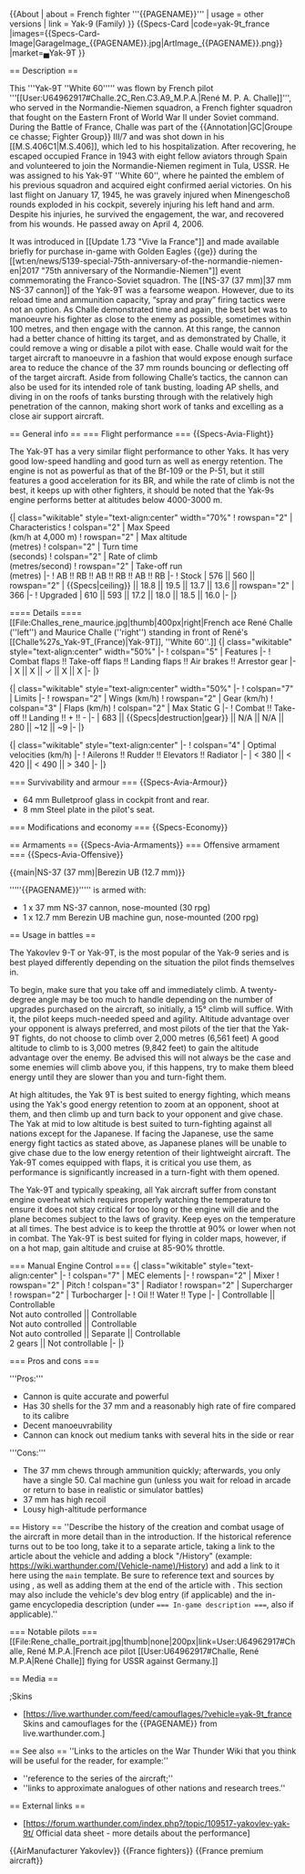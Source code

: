 {{About
| about = French fighter '''{{PAGENAME}}'''
| usage = other versions
| link = Yak-9 (Family)
}}
{{Specs-Card
|code=yak-9t_france
|images={{Specs-Card-Image|GarageImage_{{PAGENAME}}.jpg|ArtImage_{{PAGENAME}}.png}}
|market=▄Yak-9T
}}

== Description ==
<!-- ''In the description, the first part should be about the history of and the creation and combat usage of the aircraft, as well as its key features. In the second part, tell the reader about the aircraft in the game. Insert a screenshot of the vehicle, so that if the novice player does not remember the vehicle by name, he will immediately understand what kind of vehicle the article is talking about.'' -->
This '''Yak-9T ''White 60''''' was flown by French pilot '''[[User:U64962917#Challe.2C_Ren.C3.A9_M.P.A.|René M. P. A. Challe]]''', who served in the Normandie-Niemen squadron, a French fighter squadron that fought on the Eastern Front of World War II under Soviet command. During the Battle of France, Challe was part of the {{Annotation|GC|Groupe ce chasse; Fighter Group}} III/7 and was shot down in his [[M.S.406C1|M.S.406]], which led to his hospitalization. After recovering, he escaped occupied France in 1943 with eight fellow aviators through Spain and volunteered to join the Normandie-Niemen regiment in Tula, USSR. He was assigned to his Yak-9T ''White 60'', where he painted the emblem of his previous squadron and acquired eight confirmed aerial victories. On his last flight on January 17, 1945, he was gravely injured when Minengeschoß rounds exploded in his cockpit, severely injuring his left hand and arm. Despite his injuries, he survived the engagement, the war, and recovered from his wounds. He passed away on April 4, 2006.

It was introduced in [[Update 1.73 "Vive la France"]] and made available briefly for purchase in-game with Golden Eagles {{ge}} during the [[wt:en/news/5139-special-75th-anniversary-of-the-normandie-niemen-en|2017 "75th anniversary of the Normandie-Niemen"]] event commemorating the Franco-Soviet squadron. The [[NS-37 (37 mm)|37 mm NS-37 cannon]] of the Yak-9T was a fearsome weapon. However, due to its reload time and ammunition capacity, “spray and pray” firing tactics were not an option. As Challe demonstrated time and again, the best bet was to manoeuvre his fighter as close to the enemy as possible, sometimes within 100 metres, and then engage with the cannon. At this range, the cannon had a better chance of hitting its target, and as demonstrated by Challe, it could remove a wing or disable a pilot with ease. Challe would wait for the target aircraft to manoeuvre in a fashion that would expose enough surface area to reduce the chance of the 37 mm rounds bouncing or deflecting off of the target aircraft. Aside from following Challe’s tactics, the cannon can also be used for its intended role of tank busting, loading AP shells, and diving in on the roofs of tanks bursting through with the relatively high penetration of the cannon, making short work of tanks and excelling as a close air support aircraft.

== General info ==
=== Flight performance ===
{{Specs-Avia-Flight}}
<!-- ''Describe how the aircraft behaves in the air. Speed, manoeuvrability, acceleration and allowable loads - these are the most important characteristics of the vehicle.'' -->
The Yak-9T has a very similar flight performance to other Yaks. It has very good low-speed handling and good turn as well as energy retention. The engine is not as powerful as that of the Bf-109 or the P-51, but it still features a good acceleration for its BR, and while the rate of climb is not the best, it keeps up with other fighters, it should be noted that the Yak-9s engine performs better at altitudes below 4000-3000 m.

{| class="wikitable" style="text-align:center" width="70%"
! rowspan="2" | Characteristics
! colspan="2" | Max Speed<br>(km/h at 4,000 m)
! rowspan="2" | Max altitude<br>(metres)
! colspan="2" | Turn time<br>(seconds)
! colspan="2" | Rate of climb<br>(metres/second)
! rowspan="2" | Take-off run<br>(metres)
|-
! AB !! RB !! AB !! RB !! AB !! RB
|-
! Stock
| 576 || 560 || rowspan="2" | {{Specs|ceiling}} || 18.8 || 19.5 || 13.7 || 13.6 || rowspan="2" | 366
|-
! Upgraded
| 610 || 593 || 17.2 || 18.0 || 18.5 || 16.0
|-
|}

==== Details ====
[[File:Challes_rene_maurice.jpg|thumb|400px|right|French ace René Challe (''left'') and Maurice Challe (''right'') standing in front of René's [[Challe%27s_Yak-9T_(France)|Yak-9T]], ''White 60''.]]
{| class="wikitable" style="text-align:center" width="50%"
|-
! colspan="5" | Features
|-
! Combat flaps !! Take-off flaps !! Landing flaps !! Air brakes !! Arrestor gear
|-
| X || X || ✓ || X || X     <!-- ✓ -->
|-
|}

{| class="wikitable" style="text-align:center" width="50%"
|-
! colspan="7" | Limits
|-
! rowspan="2" | Wings (km/h)
! rowspan="2" | Gear (km/h)
! colspan="3" | Flaps (km/h)
! colspan="2" | Max Static G
|-
! Combat !! Take-off !! Landing !! + !! -
|-
| 683 <!-- {{Specs|destruction|body}} --> || {{Specs|destruction|gear}} || N/A || N/A || 280 || ~12 || ~9
|-
|}

{| class="wikitable" style="text-align:center"
|-
! colspan="4" | Optimal velocities (km/h)
|-
! Ailerons !! Rudder !! Elevators !! Radiator
|-
| < 380 || < 420 || < 490 || > 340
|-
|}

=== Survivability and armour ===
{{Specs-Avia-Armour}}
<!-- ''Examine the survivability of the aircraft. Note how vulnerable the structure is and how secure the pilot is, whether the fuel tanks are armoured, etc. Describe the armour, if there is any, and also mention the vulnerability of other critical aircraft systems.'' -->
* 64 mm Bulletproof glass in cockpit front and rear.
* 8 mm Steel plate in the pilot's seat.

=== Modifications and economy ===
{{Specs-Economy}}

== Armaments ==
{{Specs-Avia-Armaments}}
=== Offensive armament ===
{{Specs-Avia-Offensive}}
<!-- ''Describe the offensive armament of the aircraft, if any. Describe how effective the cannons and machine guns are in a battle, and also what belts or drums are better to use. If there is no offensive weaponry, delete this subsection.'' -->
{{main|NS-37 (37 mm)|Berezin UB (12.7 mm)}}

'''''{{PAGENAME}}''''' is armed with:
* 1 x 37 mm NS-37 cannon, nose-mounted (30 rpg)
* 1 x 12.7 mm Berezin UB machine gun, nose-mounted (200 rpg)

== Usage in battles ==
<!-- ''Describe the tactics of playing in the aircraft, the features of using aircraft in a team and advice on tactics. Refrain from creating a "guide" - do not impose a single point of view, but instead, give the reader food for thought. Examine the most dangerous enemies and give recommendations on fighting them. If necessary, note the specifics of the game in different modes (AB, RB, SB).'' -->
The Yakovlev 9-T or Yak-9T, is the most popular of the Yak-9 series and is best played differently depending on the situation the pilot finds themselves in.

To begin, make sure that you take off and immediately climb. A twenty-degree angle may be too much to handle depending on the number of upgrades purchased on the aircraft, so initially, a 15° climb will suffice. With it, the pilot keeps much-needed speed and agility. Altitude advantage over your opponent is always preferred, and most pilots of the tier that the Yak-9T fights, do not choose to climb over 2,000 metres (6,561 feet) A good altitude to climb to is 3,000 metres (9,842 feet) to gain the altitude advantage over the enemy. Be advised this will not always be the case and some enemies will climb above you, if this happens, try to make them bleed energy until they are slower than you and turn-fight them.

At high altitudes, the Yak 9T is best suited to energy fighting, which means using the Yak's good energy retention to zoom at an opponent, shoot at them, and then climb up and turn back to your opponent and give chase. The Yak at mid to low altitude is best suited to turn-fighting against all nations except for the Japanese. If facing the Japanese, use the same energy fight tactics as stated above, as Japanese planes will be unable to give chase due to the low energy retention of their lightweight aircraft. The Yak-9T comes equipped with flaps, it is critical you use them, as performance is significantly increased in a turn-fight with them opened.

The Yak-9T and typically speaking, all Yak aircraft suffer from constant engine overheat which requires properly watching the temperature to ensure it does not stay critical for too long or the engine will die and the plane becomes subject to the laws of gravity. Keep eyes on the temperature at all times. The best advice is to keep the throttle at 90% or lower when not in combat. The Yak-9T is best suited for flying in colder maps, however, if on a hot map, gain altitude and cruise at  85-90% throttle.

=== Manual Engine Control ===
{| class="wikitable" style="text-align:center"
|-
! colspan="7" | MEC elements
|-
! rowspan="2" | Mixer
! rowspan="2" | Pitch
! colspan="3" | Radiator
! rowspan="2" | Supercharger
! rowspan="2" | Turbocharger
|-
! Oil !! Water !! Type
|-
| Controllable || Controllable<br>Not auto controlled || Controllable<br>Not auto controlled || Controllable<br>Not auto controlled || Separate || Controllable<br>2 gears || Not controllable
|-
|}

=== Pros and cons ===
<!-- ''Summarise and briefly evaluate the vehicle in terms of its characteristics and combat effectiveness. Mark its pros and cons in the bulleted list. Try not to use more than 6 points for each of the characteristics. Avoid using categorical definitions such as "bad", "good" and the like - use substitutions with softer forms such as "inadequate" and "effective".'' -->

'''Pros:'''
* Cannon is quite accurate and powerful
* Has 30 shells for the 37 mm and a reasonably high rate of fire compared to its calibre
* Decent manoeuvrability
* Cannon can knock out medium tanks with several hits in the side or rear

'''Cons:'''
* The 37 mm chews through ammunition quickly; afterwards, you only have a single 50. Cal machine gun (unless you wait for reload in arcade or return to base in realistic or simulator battles)
* 37 mm has high recoil
* Lousy high-altitude performance

== History ==
''Describe the history of the creation and combat usage of the aircraft in more detail than in the introduction. If the historical reference turns out to be too long, take it to a separate article, taking a link to the article about the vehicle and adding a block "/History" (example: <nowiki>https://wiki.warthunder.com/(Vehicle-name)/History</nowiki>) and add a link to it here using the <code>main</code> template. Be sure to reference text and sources by using <code><nowiki><ref></ref></nowiki></code>, as well as adding them at the end of the article with <code><nowiki><references /></nowiki></code>. This section may also include the vehicle's dev blog entry (if applicable) and the in-game encyclopedia description (under <code><nowiki>=== In-game description ===</nowiki></code>, also if applicable).''

=== Notable pilots ===
[[File:Rene_challe_portrait.jpg|thumb|none|200px|link=User:U64962917#Challe, René M.P.A.|French ace pilot [[User:U64962917#Challe, René M.P.A|René Challe]] flying for USSR against Germany.]]

== Media ==
<!-- ''Excellent additions to the article would be video guides, screenshots from the game, and photos.'' -->
;Skins
* [https://live.warthunder.com/feed/camouflages/?vehicle=yak-9t_france Skins and camouflages for the {{PAGENAME}} from live.warthunder.com.]

== See also ==
''Links to the articles on the War Thunder Wiki that you think will be useful for the reader, for example:''
* ''reference to the series of the aircraft;''
* ''links to approximate analogues of other nations and research trees.''

== External links ==
<!-- ''Paste links to sources and external resources, such as:''
* ''topic on the official game forum;''
* ''other literature.'' -->
* [https://forum.warthunder.com/index.php?/topic/109517-yakovlev-yak-9t/ Official data sheet - more details about the performance]

{{AirManufacturer Yakovlev}}
{{France fighters}}
{{France premium aircraft}}